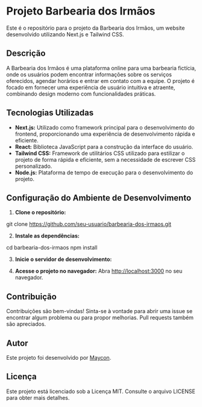 # Projeto Barbearia dos Irmãos

Este é o repositório para o projeto da Barbearia dos Irmãos, um website desenvolvido utilizando Next.js e Tailwind CSS.

## Descrição

A Barbearia dos Irmãos é uma plataforma online para uma barbearia fictícia, onde os usuários podem encontrar informações sobre os serviços oferecidos, agendar horários e entrar em contato com a equipe. O projeto é focado em fornecer uma experiência de usuário intuitiva e atraente, combinando design moderno com funcionalidades práticas.

## Tecnologias Utilizadas

- **Next.js:** Utilizado como framework principal para o desenvolvimento do frontend, proporcionando uma experiência de desenvolvimento rápida e eficiente.
- **React:** Biblioteca JavaScript para a construção da interface do usuário.
- **Tailwind CSS:** Framework de utilitários CSS utilizado para estilizar o projeto de forma rápida e eficiente, sem a necessidade de escrever CSS personalizado.
- **Node.js:** Plataforma de tempo de execução para o desenvolvimento do projeto.

## Configuração do Ambiente de Desenvolvimento

1. **Clone o repositório:**

git clone https://github.com/seu-usuario/barbearia-dos-irmaos.git


2. **Instale as dependências:**

cd barbearia-dos-irmaos
npm install


3. **Inicie o servidor de desenvolvimento:**


4. **Acesse o projeto no navegador:**
Abra [http://localhost:3000](http://localhost:3000) no seu navegador.

## Contribuição

Contribuições são bem-vindas! Sinta-se à vontade para abrir uma issue se encontrar algum problema ou para propor melhorias. Pull requests também são apreciados.

## Autor

Este projeto foi desenvolvido por [Maycon](https://github.com/mayconjzj).

## Licença

Este projeto está licenciado sob a Licença MIT. Consulte o arquivo LICENSE para obter mais detalhes.
